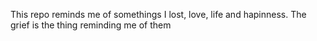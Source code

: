 This repo reminds me of somethings I lost, love, life and hapinness. The grief is the thing reminding me of them

